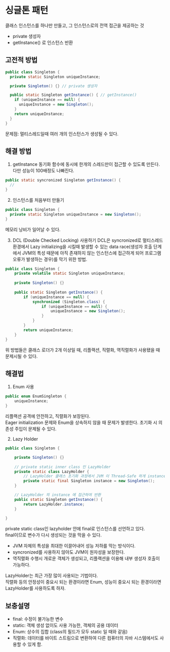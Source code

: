 # 싱글톤 패턴
클래스 인스턴스를 하나만 만들고, 그 인스턴스로의 전역 접근을 제공하는 것  
- private 생성자
- getInstance() 로 인스턴스 반환

## 고전적 방법
```java
public class Singleton {
  private static Singleton uniqueInstance;

  private Singleton() {} // private 생성자

  public static Singleton getInstance() { // getInstance()
    if (uniqueInstance == null) {
      uniqueInstance = new Singleton();
    }
    return uniqueInstance;
  }
}
```
문제점: 멀티스레드일때 여러 개의 인스턴스가 생성될 수 있다.

## 해결 방법
1. getInstance 동기화
함수에 동시에 한개의 스레드만이 접근할 수 있도록 만든다. 다만 성능이 100배정도 나빠진다.
```java
public static syncronized Singleton getInstance() {
  //
}
```

2. 인스턴스를 처음부터 만들기
```java
public class Singleton {
  private static Singleton uniqueInstance = new Singleton();
}
```
메모리 낭비가 일어날 수 있다.

3. DCL (Double Checked Locking) 사용하기
DCL은 syncronized로 멀티스레드 환경에서 Lazy initializing을 시킬때 발생할 수 있는 data race(생성자 호출 단계에서 JVM의 특성 때문에 아직 존재하지 않는 인스턴스에 접근하게 되어 프로그램 오류가 발생하는 경우)를 막기 위한 방법.
```java
public class Singleton {
	private volatile static Singleton uniqueInstance;
 
	private Singleton() {}
 
	public static Singleton getInstance() {
		if (uniqueInstance == null) {
			synchronized (Singleton.class) {
				if (uniqueInstance == null) {
					uniqueInstance = new Singleton();
				}
			}
		}
		return uniqueInstance;
	}
}
```
위 방법들은 클래스 로더가 2개 이상일 때, 리플랙션, 직렬화, 역직렬화가 사용됐을 때 문제시될 수 있다.

## 해결법
1. Enum 사용
```java
public enum EnumSingleton {
    uniqueInstance;
}
```
리플랙션 공격에 안전하고, 직렬화가 보장된다.  
Eager initialization 문제와 Enum을 상속하지 않을 때 문제가 발생한다.
초기화 시 의존성 주입이 문제될 수 있다.

2. Lazy Holder
```java
public class Singleton {

    private Singleton() {}
    
    // private static inner class 인 LazyHolder
    private static class LazyHolder {
        // LazyHolder 클래스 초기화 과정에서 JVM 이 Thread-Safe 하게 instance 를 생성
        private static final Singleton instance = new Singleton();
    }

    // LazyHolder 의 instance 에 접근하여 반환
    public static Singleton getInstance() {
        return LazyHolder.instance;
    }
    
}
```
private static class인 lazyholder 안에 final로 인스턴스를 선언하고 있다.  
final이므로 변수가 다시 생성되는 것을 막을 수 있다.  

- JVM 자체의 특성을 최대한 이끌어내어 성능 저하를 막는 방식이다.
- syncronized를 사용하지 않아도 JVM이 원자성을 보장한다.
- 역직렬화 수행시 개로운 객체가 생성되고, 리플랙션을 이용해 내부 생성자 호출이 가능하다.

LazyHolder는 최근 가장 많이 사용되는 기법이다.  
직렬화 등의 안정성이 중요시 되는 환경이라면 Enum, 성능이 중요시 되는 환경이라면 LazyHolder를 사용하도록 하자.

## 보충설명
- final: 수정이 불가능한 변수
- static: 객체 생성 없이도 사용 가능한, 객체의 공용 데이터
- Enum: 상수의 집합 (class의 필드가 모두 static 일 때와 같음)
- 직렬화: 데이터를 바이트 스트림으로 변환하여 다른 컴퓨터의 자바 시스템에서도 사용할 수 있게 함.
